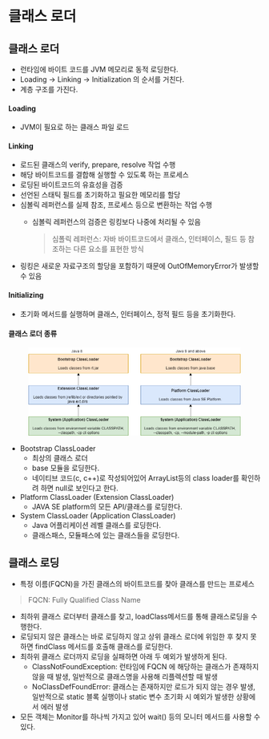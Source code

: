 # 클래스 로더

## 클래스 로더

* 런타임에 바이트 코드를 JVM 메모리로 동적 로딩한다.
* Loading → Linking → Initialization 의 순서를 거친다.
* 계층 구조를 가진다.

#### Loading&#x20;

* JVM이 필요로 하는 클래스 파일 로드

#### Linking

* 로드된 클래스의 verify, prepare, resolve 작업 수행
* 해당 바이트코드를 결합해 실행할 수 있도록 하는 프로세스
* 로딩된 바이트코드의 유효성을 검증
* 선언된 스태틱 필드를 초기화하고 필요한 메모리를 할당
* 심볼릭 레퍼런스를 실제 참조, 프로세스 등으로 변환하는 작업 수행
  *   심볼릭 레퍼런스의 검증은 링킹보다 나중에 처리될 수 있음

      > 심폴릭 레퍼런스: 자바 바이트코드에서 클래스, 인터페이스, 필드 등 참조하는 다른 요소를 표현한 방식
* 링킹은 새로운 자료구조의 할당을 포함하기 때문에 OutOfMemoryError가 발생할 수 있음

#### Initializing

* 초기화 메서드를 실행하며 클래스, 인터페이스, 정적 필드 등을 초기화한다.

#### 클래스 로더 종류

<figure><img src="../../.gitbook/assets/image (8).png" alt=""><figcaption></figcaption></figure>

* Bootstrap ClassLoader
  * 최상의 클래스 로더
  * base 모듈을 로딩한다.
  * 네이티브 코드(c, c++)로 작성되어있어 ArrayList등의 class loader를 확인하려 하면 null로 보인다고 한다.
* Platform ClassLoader (Extension ClassLoader)
  * JAVA SE platform의 모든 API/클래스를 로딩한다.
* System ClassLoader (Application ClassLoader)
  * Java 어플리케이션 레벨 클래스를 로딩한다.
  * 클래스패스, 모듈패스에 있는 클래스들을 로딩한다.

## 클래스 로딩

* 특정 이름(FQCN)을 가진 클래스의 바이트코드를 찾아 클래스를 만드는 프로세스

> FQCN: Fully Qualified Class Name

* 최하위 클래스 로더부터 클래스를 찾고, loadClass메서드를 통해 클래스로딩을 수행한다.
* 로딩되지 않은 클래스는 바로 로딩하지 않고 상위 클래스 로더에 위임한 후 찾지 못하면 findClass 메서드를 호출해 클래스를 로딩한다.
* 최하위 클래스 로더까지 로딩을 실패하면 아래 두 예외가 발생하게 된다.
  * ClassNotFoundException: 런타임에 FQCN 에 해당하는 클래스가 존재하지 않을 때 발생, 일반적으로 클래스명을 사용해 리플렉션할 때 발생
  * NoClassDefFoundError: 클래스는 존재하지만 로드가 되지 않는 경우 발생, 일반적으로 static 블록 실행이나 static 변수 초기화 시 예외가 발생한 상황에서 에러 발생
* 모든 객체는 Monitor를 하나씩 가지고 있어 wait() 등의 모니터 메서드를 사용할 수 있다.
